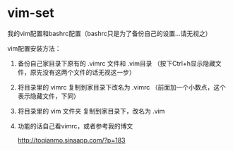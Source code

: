 vim-set
=======

我的vim配置和bashrc配置（bashrc只是为了备份自己的设置...请无视之）

vim配置安装方法：

1. 备份自己家目录下原有的 .vimrc 文件和 .vim目录 （按下Ctrl+h显示隐藏文件，原先没有这两个文件的话无视这一步）

2. 将目录里的 vimrc 复制到家目录下改名为 .vimrc （前面加一个小数点，这个表示隐藏文件，下同）

3. 将目录里的 vim 文件夹 复制到家目录下，改名为 .vim

4. 功能的话自己看vimrc，或者参考我的博文 

	http://toqianmo.sinaapp.com/?p=183
